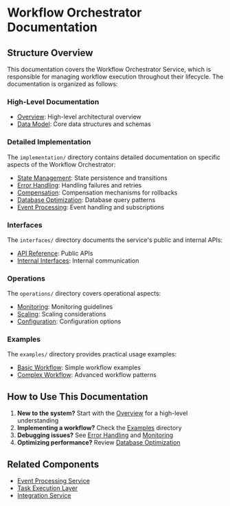 # Workflow Orchestrator Documentation

## Structure Overview

This documentation covers the Workflow Orchestrator Service, which is responsible for managing workflow execution throughout their lifecycle. The documentation is organized as follows:

### High-Level Documentation

- [Overview](./overview.md): High-level architectural overview
- [Data Model](./data_model.md): Core data structures and schemas

### Detailed Implementation

The `implementation/` directory contains detailed documentation on specific aspects of the Workflow Orchestrator:

- [State Management](./implementation/state_management.md): State persistence and transitions
- [Error Handling](./implementation/error_handling.md): Handling failures and retries
- [Compensation](./implementation/compensation.md): Compensation mechanisms for rollbacks
- [Database Optimization](./implementation/database_optimization.md): Database query patterns
- [Event Processing](./implementation/event_processing.md): Event handling and subscriptions

### Interfaces

The `interfaces/` directory documents the service's public and internal APIs:

- [API Reference](./interfaces/api.md): Public APIs
- [Internal Interfaces](./interfaces/internal.md): Internal communication

### Operations

The `operations/` directory covers operational aspects:

- [Monitoring](./operations/monitoring.md): Monitoring guidelines
- [Scaling](./operations/scaling.md): Scaling considerations
- [Configuration](./operations/configuration.md): Configuration options

### Examples

The `examples/` directory provides practical usage examples:

- [Basic Workflow](./examples/basic_workflow.md): Simple workflow examples
- [Complex Workflow](./examples/complex_workflow.md): Advanced workflow patterns

## How to Use This Documentation

1. **New to the system?** Start with the [Overview](./overview.md) for a high-level understanding
2. **Implementing a workflow?** Check the [Examples](./examples/) directory
3. **Debugging issues?** See [Error Handling](./implementation/error_handling.md) and [Monitoring](./operations/monitoring.md)
4. **Optimizing performance?** Review [Database Optimization](./implementation/database_optimization.md)

## Related Components

- [Event Processing Service](../event_processing_service.md)
- [Task Execution Layer](../task_execution_layer.md)
- [Integration Service](../integration_service.md) 